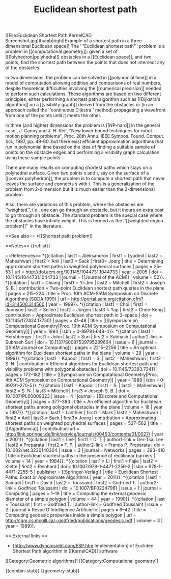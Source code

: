 ﻿---
lastrevid: 637647522
pageid: 10976022
canonicalurl: http://en.wikipedia.org/wiki/Euclidean_shortest_path
title: Euclidean shortest path
editurl: http://en.wikipedia.org/w/index.php?title=Euclidean_shortest_path&action=edit
length: 6314
contentmodel: wikitext
pagelanguage: en
touched: 2015-02-18T22:12:11Z
ns: 0
fullurl: http://en.wikipedia.org/wiki/Euclidean_shortest_path
---

[[File:Euclidean Shortest Path KernelCAD Screenshot.jpg|thumb|right|Example of a shortest path in a three-dimensional Euclidean space]]
The '''Euclidean shortest path''' problem is a problem in [[computational geometry]]: given a set of [[Polyhedron|polyhedral]] obstacles in a [[Euclidean space]], and two points, find the shortest path between the points that does not intersect any of the obstacles.

In two dimensions, the problem can be solved in [[polynomial time]] in a model of computation allowing addition and comparisons of real numbers, despite theoretical difficulties involving the [[numerical precision]] needed to perform such calculations. These algorithms are based on two different principles, either performing a shortest path algorithm such as [[Dijkstra's algorithm]] on a [[visibility graph]] derived from the obstacles or (in an approach called the ''continuous Dijkstra'' method) propagating a wavefront from one of the points until it meets the other.

In three (and higher) dimensions the problem is [[NP-hard]] in the general case
,<ref>
J. Canny and J. H. Reif, "New lower bound techniques for robot motion planning
problems", Proc. 28th Annu. IEEE Sympos. Found. Comput. Sci., 1987, pp.
49-60.
</ref> but there exist efficient approximation algorithms that run in polynomial time based on the idea of finding a suitable sample of points on the obstacle edges and performing a visibility graph calculation using these sample points.

There are many results on computing shortest paths which stays on a polyhedral surface. Given two points s and t, say on the surface
of a [[convex polyhedron]], the problem is to compute a shortest path that never leaves the surface and connects s with t. 
This is a generalization of the problem from 2-dimension but it is much easier than the 3-dimensional problem.

Also, there are variations of this problem, where the obstacles are ''weighted'', i.e., one can go through an obstacle, but it incurs
an extra cost to go through an obstacle. The standard problem is the special case where the obstacles have infinite weight.  This is
termed as the ''[[weighted region problem]]'' in the literature.

==See also==
*[[Shortest path problem]]

==Notes==
{{reflist}}

==References==
*{{citation
 | last1 = Aleksandrov | first1 = Lyudmil
 | last2 = Maheshwari | first2 = Anil
 | last3 = Sack    | first3= Joerg
 | title = Determining approximate shortest paths in weighted polyhedral surfaces
 | pages = 25–53
 | url = http://doi.acm.org/10.1145/1044731.1044733
 | year = 2005
 | doi = 10.1145/1044731.1044733
 | journal = [[Journal of the ACM]]
 | volume = 52}}.
*{{citation
 | last1 = Chiang | first1 = Yi-Jen
 | last2 = Mitchell | first2 = Joseph S. B.
 | contribution = Two-point Euclidean shortest path queries in the plane
 | pages = 215–224
 | title = Proc. 10th ACM-SIAM Symposium on Discrete Algorithms (SODA 1999)
 | url = http://portal.acm.org/citation.cfm?id=314500.314560
 | year = 1999}}.
*{{citation
 | last1 = Choi | first1 = Joonsoo
 | last2 = Sellen | first2 = Jürgen
 | last3 = Yap | first3 = Chee-Keng
 | contribution = Approximate Euclidean shortest path in 3-space
 | doi = 10.1145/177424.177501
 | pages = 41–48
 | title = [[Symposium on Computational Geometry|Proc. 10th ACM Symposium on Computational Geometry]]
 | year = 1994
 | isbn = 0-89791-648-4}}.
*{{citation
 | last1 = Hershberger | first1 = John
 | last2 = Suri | first2 = Subhash | author2-link = Subhash Suri
 | doi = 10.1137/S0097539795289604
 | issue = 6
 | journal = [[SIAM Journal on Computing]]
 | pages = 2215–2256
 | title = An optimal algorithm for Euclidean shortest paths in the plane
 | volume = 28
 | year = 1999}}.
*{{citation
 | last1 = Kapoor | first1 = S.
 | last2 = Maheshwari | first2 = S. N.
 | contribution = Efficient algorithms for Euclidean shortest path and visibility problems with polygonal obstacles
 | doi = 10.1145/73393.73411
 | pages = 172–182
 | title = [[Symposium on Computational Geometry|Proc. 4th ACM Symposium on Computational Geometry]]
 | year = 1988
 | isbn = 0-89791-270-5}}.
*{{citation
 | last1 = Kapoor | first1 = S.
 | last2 = Maheshwari | first2 = S. N.
 | last3 = Mitchell | first3 = Joseph S. B.
 | doi = 10.1007/PL00009323
 | issue = 4
 | journal = [[Discrete and Computational Geometry]]
 | pages = 377–383
 | title = An efficient algorithm for Euclidean shortest paths among polygonal obstacles in the plane
 | volume = 18
 | year = 1997}}.
*{{citation
 | last1 = Lanthier | first1 = Mark
 | last2 = Maheshwari | first2 = Anil
 | last3 = Sack    | first3= Joerg
 | contribution = Approximating shortest paths on weighted polyhedral surfaces
 | pages = 527–562
 | title = [[Algorithmica]]
 | contribution-url = http://link.springer.de/link/service/journals/00453/contents/01/0027/
 | year = 2001}}.
*{{citation
 | last1 = Lee | first1 = D. T. | author1-link = Der-Tsai Lee
 | last2 = Preparata | first2 = F. P. | author2-link = Franco P. Preparata
 | doi = 10.1002/net.3230140304
 | issue = 3
 | journal = Networks
 | pages = 393–410
 | title = Euclidean shortest paths in the presence of rectilinear barriers
 | volume = 14
 | year = 1984}}.
*{{citation
 | last1 = Li | first1 = Fajie
 | last2 = Klette | first2 = Reinhard
 | doi = 10.1007/978-1-4471-2256-2
 | isbn = 978-1-4471-2255-5
 | publisher = [[Springer-Verlag]]
 | title = Euclidean Shortest Paths: Exact or Approximate Algorithms
 | year = 2011}}.
*{{citation
 | last1 = Samuel | first1 = David
 | last2 = Toussaint | first2 = Godfried T. | author2-link = Godfried Toussaint
 | doi = 10.1007/BF02247961
 | issue = 1
 | journal = Computing
 | pages = 1–19
 | title = Computing the external geodesic diameter of a simple polygon
 | volume = 44
 | year = 1990}}.
*{{citation
 | last = Toussaint | first = Godfried T. | author-link = Godfried Toussaint
 | issue = 2
 | journal = Revue D'Intelligence Artificielle
 | pages = 9–42
 | title = Computing geodesic properties inside a simple polygon
 | url = http://cgm.cs.mcgill.ca/~godfried/publications/geodesic.pdf
 | volume = 3
 | year = 1989}}.

== External links ==
* [http://www.dynoinsight.com/ESP.htm Implementation] of Eucliden Shortest Path algorithm in [[KernelCAD]] software

[[Category:Geometric algorithms]]
[[Category:Computational geometry]]


{{combin-stub}}
{{geometry-stub}}